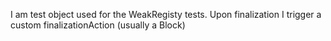 I am test object used for the WeakRegisty tests.
Upon finalization I trigger a custom finalizationAction (usually a Block)